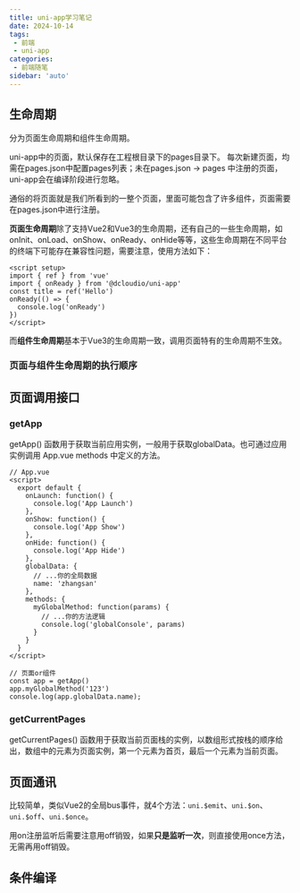 ```yaml
---
title: uni-app学习笔记
date: 2024-10-14
tags:
 - 前端
 - uni-app
categories: 
 - 前端随笔
sidebar: 'auto'
---
```


## 生命周期
分为页面生命周期和组件生命周期。

uni-app中的页面，默认保存在工程根目录下的pages目录下。 每次新建页面，均需在pages.json中配置pages列表；未在pages.json -> pages 中注册的页面，uni-app会在编译阶段进行忽略。

通俗的将页面就是我们所看到的一整个页面，里面可能包含了许多组件，页面需要在pages.json中进行注册。

**页面生命周期**除了支持Vue2和Vue3的生命周期，还有自己的一些生命周期，如onInit、onLoad、onShow、onReady、onHide等等，这些生命周期在不同平台的终端下可能存在兼容性问题，需要注意，使用方法如下：
```vue
<script setup>
import { ref } from 'vue'
import { onReady } from '@dcloudio/uni-app'
const title = ref('Hello')
onReady(() => {
  console.log('onReady')
})
</script>
```

而**组件生命周期**基本于Vue3的生命周期一致，调用页面特有的生命周期不生效。

### 页面与组件生命周期的执行顺序


## 页面调用接口
### getApp
getApp() 函数用于获取当前应用实例，一般用于获取globalData。也可通过应用实例调用 App.vue methods 中定义的方法。
```vue
// App.vue
<script>
  export default {
    onLaunch: function() {
      console.log('App Launch')
    },
    onShow: function() {
      console.log('App Show')
    },
    onHide: function() {
      console.log('App Hide')
    },
    globalData: {
      // ...你的全局数据
      name: 'zhangsan'
    },
    methods: {
      myGlobalMethod: function(params) {
        // ...你的方法逻辑
        console.log('globalConsole', params)
      }
    }
  }
</script>

// 页面or组件
const app = getApp()
app.myGlobalMethod('123')
console.log(app.globalData.name);
```

### getCurrentPages
getCurrentPages() 函数用于获取当前页面栈的实例，以数组形式按栈的顺序给出，数组中的元素为页面实例，第一个元素为首页，最后一个元素为当前页面。

## 页面通讯
比较简单，类似Vue2的全局bus事件，就4个方法：`uni.$emit`、`uni.$on`、`uni.$off`、`uni.$once`。

用on注册监听后需要注意用off销毁，如果**只是监听一次**，则直接使用once方法，无需再用off销毁。

## 条件编译